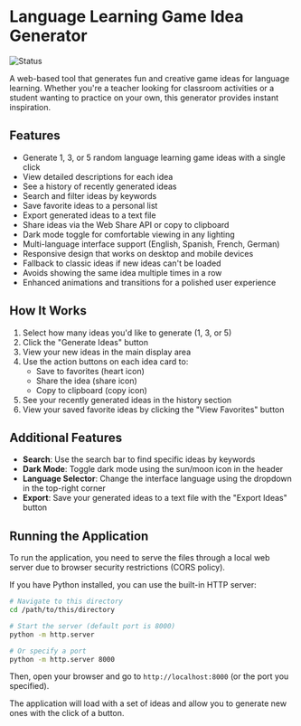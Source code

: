 # Language Learning Game Idea Generator

![Status](https://img.shields.io/badge/status-active-brightgreen)

A web-based tool that generates fun and creative game ideas for language learning. Whether you're a teacher looking for classroom activities or a student wanting to practice on your own, this generator provides instant inspiration.

## Features

- Generate 1, 3, or 5 random language learning game ideas with a single click
- View detailed descriptions for each idea
- See a history of recently generated ideas
- Search and filter ideas by keywords
- Save favorite ideas to a personal list
- Export generated ideas to a text file
- Share ideas via the Web Share API or copy to clipboard
- Dark mode toggle for comfortable viewing in any lighting
- Multi-language interface support (English, Spanish, French, German)
- Responsive design that works on desktop and mobile devices
- Fallback to classic ideas if new ideas can't be loaded
- Avoids showing the same idea multiple times in a row
- Enhanced animations and transitions for a polished user experience

## How It Works

1. Select how many ideas you'd like to generate (1, 3, or 5)
2. Click the "Generate Ideas" button
3. View your new ideas in the main display area
4. Use the action buttons on each idea card to:
   - Save to favorites (heart icon)
   - Share the idea (share icon)
   - Copy to clipboard (copy icon)
5. See your recently generated ideas in the history section
6. View your saved favorite ideas by clicking the "View Favorites" button

## Additional Features

- **Search**: Use the search bar to find specific ideas by keywords
- **Dark Mode**: Toggle dark mode using the sun/moon icon in the header
- **Language Selector**: Change the interface language using the dropdown in the top-right corner
- **Export**: Save your generated ideas to a text file with the "Export Ideas" button

## Running the Application

To run the application, you need to serve the files through a local web server due to browser security restrictions (CORS policy).

If you have Python installed, you can use the built-in HTTP server:

```bash
# Navigate to this directory
cd /path/to/this/directory

# Start the server (default port is 8000)
python -m http.server

# Or specify a port
python -m http.server 8000
```

Then, open your browser and go to `http://localhost:8000` (or the port you specified).

The application will load with a set of ideas and allow you to generate new ones with the click of a button.